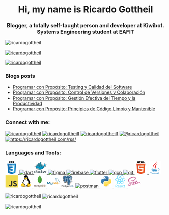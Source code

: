 <h1 align="center">Hi, my name is Ricardo Gottheil</h1>
<h3 align="center">Blogger, a totally self-taught person and developer at Kiwibot. Systems Engineering student at EAFIT</h3>

<p align="left"> <img src="https://komarev.com/ghpvc/?username=ricardogottheil&label=Profile%20views&color=0e75b6&style=flat" alt="ricardogottheil" /> </p>

<p align="left"> <a href="https://github.com/ryo-ma/github-profile-trophy"><img src="https://github-profile-trophy.vercel.app/?username=ricardogottheil" alt="ricardogottheil" /></a> </p>

<p align="left"> <a href="https://twitter.com/ricardogottheil" target="blank"><img src="https://img.shields.io/twitter/follow/ricardogottheil?logo=twitter&style=for-the-badge" alt="ricardogottheil" /></a> </p>

### Blogs posts
<!-- BLOG-POST-LIST:START -->
- [Programar con Propósito: Testing y Calidad del Software](https://www.ricardogottheil.com/programar-con-proposito-testing-y-calidad-del-software/)
- [Programar con Propósito: Control de Versiones y Colaboración](https://www.ricardogottheil.com/programar-con-proposito-control-de-versiones-y-colaboracion/)
- [Programar con Propósito: Gestión Efectiva del Tiempo y la Productividad](https://www.ricardogottheil.com/programar-con-proposito-gestion-efectiva-del-tiempo-y-la-productividad/)
- [Programar con Propósito: Principios de Código Limpio y Mantenible](https://www.ricardogottheil.com/programar-con-proposito-principios-de-codigo-limpio-y-mantenible/)
<!-- BLOG-POST-LIST:END -->

<h3 align="left">Connect with me:</h3>
<p align="left">
<a href="https://twitter.com/ricardogottheil" target="blank"><img align="center" src="https://cdn.jsdelivr.net/npm/simple-icons@3.0.1/icons/twitter.svg" alt="ricardogottheil" height="30" width="40" /></a>
<a href="https://fb.com/ricardogottheilf" target="blank"><img align="center" src="https://cdn.jsdelivr.net/npm/simple-icons@3.0.1/icons/facebook.svg" alt="ricardogottheilf" height="30" width="40" /></a>
<a href="https://instagram.com/ricardogottheilf" target="blank"><img align="center" src="https://cdn.jsdelivr.net/npm/simple-icons@3.0.1/icons/instagram.svg" alt="ricardogottheilf" height="30" width="40" /></a>
<a href="https://medium.com/@ricardogottheil" target="blank"><img align="center" src="https://cdn.jsdelivr.net/npm/simple-icons@3.0.1/icons/medium.svg" alt="@ricardogottheil" height="30" width="40" /></a>
<a href="/https://ricardogottheil.com/rss/" target="blank"><img align="center" src="https://cdn.jsdelivr.net/npm/simple-icons@3.0.1/icons/rss.svg" alt="https://ricardogottheil.com/rss/" height="30" width="40" /></a>
</p>

<h3 align="left">Languages and Tools:</h3>
<p align="left"> <a href="https://www.w3schools.com/css/" target="_blank"> <img src="https://raw.githubusercontent.com/devicons/devicon/master/icons/css3/css3-original-wordmark.svg" alt="css3" width="40" height="40"/> </a> <a href="https://dart.dev" target="_blank"> <img src="https://www.vectorlogo.zone/logos/dartlang/dartlang-icon.svg" alt="dart" width="40" height="40"/> </a> <a href="https://www.docker.com/" target="_blank"> <img src="https://raw.githubusercontent.com/devicons/devicon/master/icons/docker/docker-original-wordmark.svg" alt="docker" width="40" height="40"/> </a> <a href="https://www.figma.com/" target="_blank"> <img src="https://www.vectorlogo.zone/logos/figma/figma-icon.svg" alt="figma" width="40" height="40"/> </a> <a href="https://firebase.google.com/" target="_blank"> <img src="https://www.vectorlogo.zone/logos/firebase/firebase-icon.svg" alt="firebase" width="40" height="40"/> </a> <a href="https://flutter.dev" target="_blank"> <img src="https://www.vectorlogo.zone/logos/flutterio/flutterio-icon.svg" alt="flutter" width="40" height="40"/> </a> <a href="https://cloud.google.com" target="_blank"> <img src="https://www.vectorlogo.zone/logos/google_cloud/google_cloud-icon.svg" alt="gcp" width="40" height="40"/> </a> <a href="https://git-scm.com/" target="_blank"> <img src="https://www.vectorlogo.zone/logos/git-scm/git-scm-icon.svg" alt="git" width="40" height="40"/> </a> <a href="https://www.w3.org/html/" target="_blank"> <img src="https://raw.githubusercontent.com/devicons/devicon/master/icons/html5/html5-original-wordmark.svg" alt="html5" width="40" height="40"/> </a> <a href="https://www.java.com" target="_blank"> <img src="https://raw.githubusercontent.com/devicons/devicon/master/icons/java/java-original.svg" alt="java" width="40" height="40"/> </a> <a href="https://developer.mozilla.org/en-US/docs/Web/JavaScript" target="_blank"> <img src="https://raw.githubusercontent.com/devicons/devicon/master/icons/javascript/javascript-original.svg" alt="javascript" width="40" height="40"/> </a> <a href="https://www.linux.org/" target="_blank"> <img src="https://raw.githubusercontent.com/devicons/devicon/master/icons/linux/linux-original.svg" alt="linux" width="40" height="40"/> </a> <a href="https://www.mongodb.com/" target="_blank"> <img src="https://raw.githubusercontent.com/devicons/devicon/master/icons/mongodb/mongodb-original-wordmark.svg" alt="mongodb" width="40" height="40"/> </a> <a href="https://www.mysql.com/" target="_blank"> <img src="https://raw.githubusercontent.com/devicons/devicon/master/icons/mysql/mysql-original-wordmark.svg" alt="mysql" width="40" height="40"/> </a> <a href="https://www.postgresql.org" target="_blank"> <img src="https://raw.githubusercontent.com/devicons/devicon/master/icons/postgresql/postgresql-original-wordmark.svg" alt="postgresql" width="40" height="40"/> </a> <a href="https://postman.com" target="_blank"> <img src="https://www.vectorlogo.zone/logos/getpostman/getpostman-icon.svg" alt="postman" width="40" height="40"/> </a> <a href="https://www.python.org" target="_blank"> <img src="https://raw.githubusercontent.com/devicons/devicon/master/icons/python/python-original.svg" alt="python" width="40" height="40"/> </a> <a href="https://reactjs.org/" target="_blank"> <img src="https://raw.githubusercontent.com/devicons/devicon/master/icons/react/react-original-wordmark.svg" alt="react" width="40" height="40"/> </a> <a href="https://sass-lang.com" target="_blank"> <img src="https://raw.githubusercontent.com/devicons/devicon/master/icons/sass/sass-original.svg" alt="sass" width="40" height="40"/> </a> </p>

<p><img align="left" src="https://github-readme-stats.vercel.app/api/top-langs?username=ricardogottheil&show_icons=true&locale=en&layout=compact" alt="ricardogottheil" /></p>

<p>&nbsp;<img align="center" src="https://github-readme-stats.vercel.app/api?username=ricardogottheil&show_icons=true&locale=en" alt="ricardogottheil" /></p>

<p><img align="center" src="https://github-readme-streak-stats.herokuapp.com/?user=ricardogottheil&" alt="ricardogottheil" /></p>

